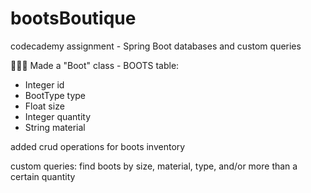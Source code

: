 # bootsBoutique
codecademy assignment - Spring Boot databases and custom queries 

👢👢👢
Made a "Boot" class - BOOTS table:
- Integer id
- BootType type
- Float size
- Integer quantity
- String material

added crud operations for boots inventory

custom queries: find boots by size, material, type, and/or more than a certain quantity 

